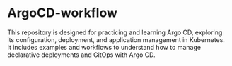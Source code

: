# ArgoCD-workflow
This repository is designed for practicing and learning Argo CD, exploring its configuration, deployment, and application management in Kubernetes. It includes examples and workflows to understand how to manage declarative deployments and GitOps with Argo CD.
